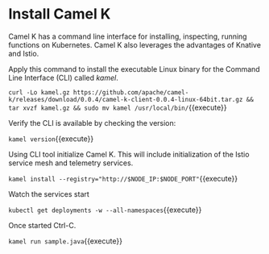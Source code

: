 # Install Camel K #

Camel K has a command line interface for installing, inspecting, running functions on Kubernetes. Camel K also leverages the advantages of Knative and Istio.  

Apply this command to install the executable Linux binary for the Command Line Interface (CLI) called _kamel_.

`curl -Lo kamel.gz https://github.com/apache/camel-k/releases/download/0.0.4/camel-k-client-0.0.4-linux-64bit.tar.gz && tar xvzf kamel.gz && sudo mv kamel /usr/local/bin/`{{execute}}

Verify the CLI is available by checking the version:

`kamel version`{{execute}}

Using CLI tool initialize Camel K. This will include initialization of the Istio service mesh and telemetry services.

`kamel install --registry="http://$NODE_IP:$NODE_PORT"`{{execute}}

Watch the services start

`kubectl get deployments -w --all-namespaces`{{execute}}

Once started Ctrl-C.

`kamel run sample.java`{{execute}}

